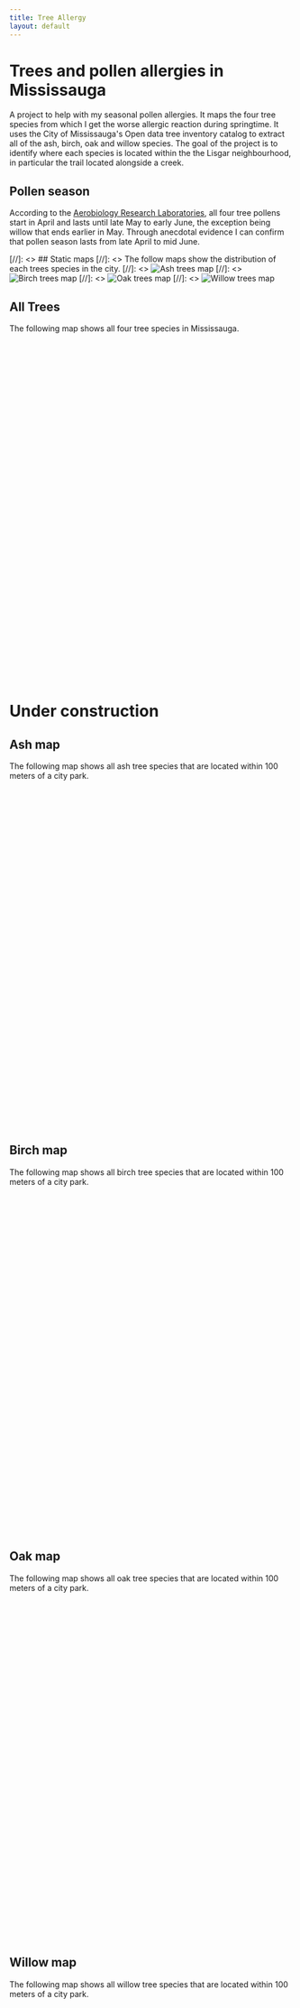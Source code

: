 ```yaml
---
title: Tree Allergy
layout: default
---
```

# Trees and pollen allergies in Mississauga
A project to help with my seasonal pollen allergies. It maps the four tree species from which I get the worse allergic reaction during springtime. It uses the City of Mississauga's Open data tree inventory catalog to extract all of the ash, birch, oak and willow species. The goal of the project is to identify where each species is located within the the Lisgar neighbourhood, in particular the trail located alongside a creek.

## Pollen season
According to the [Aerobiology Research Laboratories](http://www.pollenexperts.ca/toronto-ontario/), all four tree pollens start in April and lasts until late May to early June, the exception being willow that ends earlier in May. Through anecdotal evidence I can confirm that pollen season lasts from late April to mid June.

[//]: <> ## Static maps
[//]: <> The follow maps show the distribution of each trees species in the city.
[//]: <> ![Ash trees map](./Ash_trees.jpeg)
[//]: <> ![Birch trees map](./Birch_trees.jpeg)
[//]: <> ![Oak trees map](./Oak_trees.jpeg)
[//]: <> ![Willow trees map](./Willow_trees.jpeg)

## All Trees
The following map shows all four tree species in Mississauga.
<div id="mapid" style="width: 700px; height: 600px">
      <script>
            var mymap = L.map('mapid').setView([43.599, -79.648], 11);
            L.tileLayer('https://tile.openstreetmap.org/{z}/{x}/{y}.png', {
                  attribution: '2023 City Owned Tree Inventory - Mississauga Open Data<br>Map data &copy; <a href="https://www.openstreetmap.org/">OpenStreetMap</a>',
                  maxZoom: 18
            }).addTo(mymap);
            var geojsonMarkerAsh = {
                  radius: 3,
                  fillColor: "#259ff0",
                  color: "#000",
                  weight: 1,
                  opacity: 1,
                  fillOpacity: 0.8
            };
            var geojsonMarkerBirch = {
                  radius: 3,
                  fillColor: "#729b6f",
                  color: "#000",
                  weight: 1,
                  opacity: 1,
                  fillOpacity: 0.8
            };
            var geojsonMarkerOak = {
                  radius: 3,
                  fillColor: "#a47158",
                  color: "#000",
                  weight: 1,
                  opacity: 1,
                  fillOpacity: 0.8
            };
            var geojsonMarkerWillow = {
                  radius: 3,
                  fillColor: "#f45f42",
                  color: "#000",
                  weight: 1,
                  opacity: 1,
                  fillOpacity: 0.8
            };
            function getColor(d) {
                  return d === 'Ash'  ? "#259ff0" :
                  d === 'Birch'  ? "#729b6f" :
                  d === 'Oak' ? "#a47158" :
                 "#f45f42";
            }
            function forEachFeature(feature, layer) {
                var popupContent =  feature.properties.BOTDESC;
                layer.bindPopup(popupContent);
                //layer.bindTooltip(popupContent);
            }
            $.getJSON("geo_layers/Tree_3857_ash.geojson",function(data){
                  L.geoJson(data, {
                        pointToLayer: function (feature, latlng) {
                        return L.circleMarker(latlng, geojsonMarkerAsh);
                        },
                        onEachFeature: forEachFeature
                  }).addTo(mymap);
            });
            $.getJSON("geo_layers/Tree_3857_birch.geojson",function(data){
                  L.geoJson(data, {
                        pointToLayer: function (feature, latlng) {
                        return L.circleMarker(latlng, geojsonMarkerBirch);
                        },
                        onEachFeature: forEachFeature
                  }).addTo(mymap);
            });
            $.getJSON("geo_layers/Tree_3857_oak.geojson",function(data){
                  L.geoJson(data, {
                        pointToLayer: function (feature, latlng) {
                        return L.circleMarker(latlng, geojsonMarkerOak);
                        },
                        onEachFeature: forEachFeature
                  }).addTo(mymap);
            });
            $.getJSON("geo_layers/Tree_3857_willow.geojson",function(data){
                  L.geoJson(data, {
                        pointToLayer: function (feature, latlng) {
                        return L.circleMarker(latlng, geojsonMarkerWillow);
                        },
                        onEachFeature: forEachFeature
                  }).addTo(mymap);
            });
            var legend = L.control({position: 'bottomleft'});
            legend.onAdd = function (map) {
                  var div = L.DomUtil.create('div', 'info legend'),
                  labels = ['<strong>Trees</strong>'],
                  categories = ['Ash','Birch','Oak','Willow'];
                  for (var i = 0; i < categories.length; i++) {
                    div.innerHTML += labels.push(
                      '<i class="circle" style="background:' + getColor(categories[i]) + '"></i> ' +
                      (categories[i] ? categories[i] + '<br>' : '+')
                    );
                  }
                  div.innerHTML = labels.join('<br>');
                  return div;
             };
             legend.addTo(mymap);
     </script>
</div>


# Under construction


## Ash map
The following map shows all ash tree species that are located within 100 meters of a city park.
<div id="mapidash" style="width: 700px; height: 600px">
      <script>
            var mymapash = L.map('mapidash').setView([43.599, -79.648], 11);
            L.tileLayer('https://tile.openstreetmap.org/{z}/{x}/{y}.png', {
                  attribution: '2023 City Owned Tree Inventory - Mississauga Open Data<br>Map data &copy; <a href="https://www.openstreetmap.org/">OpenStreetMap</a>',
                  maxZoom: 18
            }).addTo(mymapash);
            var geojsonMarkerAsh = {
                  radius: 3,
                  fillColor: "#259ff0",
                  color: "#000",
                  weight: 1,
                  opacity: 1,
                  fillOpacity: 0.8
            };
            function getColor(d) {
                  return d === 'Ash'  ? "#259ff0" :
                  d === 'Birch'  ? "#729b6f" :
                  d === 'Oak' ? "#a47158" :
                 "#f45f42";
            }
            function forEachFeature(feature, layer) {
                var popupContent =  feature.properties.BOTDESC;
                layer.bindPopup(popupContent);
                //layer.bindTooltip(popupContent);
            }
            $.getJSON("geo_layers/Tree_3857_ash_park.geojson",function(data){
                  L.geoJson(data, {
                        pointToLayer: function (feature, latlng) {
                        return L.circleMarker(latlng, geojsonMarkerAsh);
                        },
                        onEachFeature: forEachFeature
                  }).addTo(mymapash);
            });
            var legend = L.control({position: 'bottomleft'});
            legend.onAdd = function (map) {
                  var div = L.DomUtil.create('div', 'info legend'),
                  labels = ['<strong>Trees</strong>'],
                  categories = ['Ash'];
                  for (var i = 0; i < categories.length; i++) {
                    div.innerHTML += labels.push(
                      '<i class="circle" style="background:' + getColor(categories[i]) + '"></i> ' +
                      (categories[i] ? categories[i] + '<br>' : '+')
                    );
                  }
                  div.innerHTML = labels.join('<br>');
                  return div;
             };
             legend.addTo(mymapash);
     </script>
</div>

## Birch map
The following map shows all birch tree species that are located within 100 meters of a city park.
<div id="mapidbirch" style="width: 700px; height: 600px">
      <script>
            var mymapbirch = L.map('mapidbirch').setView([43.599, -79.648], 11);
            L.tileLayer('https://tile.openstreetmap.org/{z}/{x}/{y}.png', {
                  attribution: '2023 City Owned Tree Inventory - Mississauga Open Data<br>Map data &copy; <a href="https://www.openstreetmap.org/">OpenStreetMap</a>',
                  maxZoom: 18
            }).addTo(mymapbirch);
            var geojsonMarkerBirch = {
                  radius: 3,
                  fillColor: "#729b6f",
                  color: "#000",
                  weight: 1,
                  opacity: 1,
                  fillOpacity: 0.8
            };
            function getColor(d) {
                  return d === 'Ash'  ? "#259ff0" :
                  d === 'Birch'  ? "#729b6f" :
                  d === 'Oak' ? "#a47158" :
                 "#f45f42";
            }
            function forEachFeature(feature, layer) {
                var popupContent =  feature.properties.BOTDESC;
                layer.bindPopup(popupContent);
                //layer.bindTooltip(popupContent);
            }
            $.getJSON("geo_layers/Tree_3857_birch_park.geojson",function(data){
                  L.geoJson(data, {
                        pointToLayer: function (feature, latlng) {
                        return L.circleMarker(latlng, geojsonMarkerBirch);
                        },
                        onEachFeature: forEachFeature
                  }).addTo(mymapbirch);
            });
            var legend = L.control({position: 'bottomleft'});
            legend.onAdd = function (map) {
                  var div = L.DomUtil.create('div', 'info legend'),
                  labels = ['<strong>Trees</strong>'],
                  categories = ['Birch'];
                  for (var i = 0; i < categories.length; i++) {
                    div.innerHTML += labels.push(
                      '<i class="circle" style="background:' + getColor(categories[i]) + '"></i> ' +
                      (categories[i] ? categories[i] + '<br>' : '+')
                    );
                  }
                  div.innerHTML = labels.join('<br>');
                  return div;
             };
             legend.addTo(mymapbirch);
     </script>
</div>

## Oak map
The following map shows all oak tree species that are located within 100 meters of a city park.
<div id="mapidoak" style="width: 700px; height: 600px">
      <script>
            var mymapoak = L.map('mapidoak').setView([43.599, -79.648], 11);
            L.tileLayer('https://tile.openstreetmap.org/{z}/{x}/{y}.png', {
                  attribution: '2023 City Owned Tree Inventory - Mississauga Open Data<br>Map data &copy; <a href="https://www.openstreetmap.org/">OpenStreetMap</a>',
                  maxZoom: 18
            }).addTo(mymapoak);
            var geojsonMarkerOak = {
                  radius: 3,
                  fillColor: "#a47158",
                  color: "#000",
                  weight: 1,
                  opacity: 1,
                  fillOpacity: 0.8
            };
            function getColor(d) {
                  return d === 'Ash'  ? "#259ff0" :
                  d === 'Birch'  ? "#729b6f" :
                  d === 'Oak' ? "#a47158" :
                 "#f45f42";
            }
            function forEachFeature(feature, layer) {
                var popupContent =  feature.properties.BOTDESC;
                layer.bindPopup(popupContent);
                //layer.bindTooltip(popupContent);
            }
            $.getJSON("geo_layers/Tree_3857_oak_park.geojson",function(data){
                  L.geoJson(data, {
                        pointToLayer: function (feature, latlng) {
                        return L.circleMarker(latlng, geojsonMarkerOak);
                        },
                        onEachFeature: forEachFeature
                  }).addTo(mymapoak);
            });
            var legend = L.control({position: 'bottomleft'});
            legend.onAdd = function (map) {
                  var div = L.DomUtil.create('div', 'info legend'),
                  labels = ['<strong>Trees</strong>'],
                  categories = ['Oak'];
                  for (var i = 0; i < categories.length; i++) {
                    div.innerHTML += labels.push(
                      '<i class="circle" style="background:' + getColor(categories[i]) + '"></i> ' +
                      (categories[i] ? categories[i] + '<br>' : '+')
                    );
                  }
                  div.innerHTML = labels.join('<br>');
                  return div;
             };
             legend.addTo(mymapoak);
     </script>
</div>

## Willow map
The following map shows all willow tree species that are located within 100 meters of a city park.
<div id="mapidwillow" style="width: 700px; height: 600px">
      <script>
            var mymapwillow = L.map('mapidwillow').setView([43.599, -79.648], 11);
            L.tileLayer('https://tile.openstreetmap.org/{z}/{x}/{y}.png', {
                  attribution: '2023 City Owned Tree Inventory - Mississauga Open Data<br>Map data &copy; <a href="https://www.openstreetmap.org/">OpenStreetMap</a>',
                  maxZoom: 18
            }).addTo(mymapwillow);
            var geojsonMarkerWillow = {
                  radius: 3,
                  fillColor: "#f45f42",
                  color: "#000",
                  weight: 1,
                  opacity: 1,
                  fillOpacity: 0.8
            };
            function getColor(d) {
                  return d === 'Ash'  ? "#259ff0" :
                  d === 'Birch'  ? "#729b6f" :
                  d === 'Oak' ? "#a47158" :
                 "#f45f42";
            }
            function forEachFeature(feature, layer) {
                var popupContent =  feature.properties.BOTDESC;
                layer.bindPopup(popupContent);
                //layer.bindTooltip(popupContent);
            }
            $.getJSON("geo_layers/Tree_3857_willow_park.geojson",function(data){
                  L.geoJson(data, {
                        pointToLayer: function (feature, latlng) {
                        return L.circleMarker(latlng, geojsonMarkerWillow);
                        },
                        onEachFeature: forEachFeature
                  }).addTo(mymapwillow);
            });
            var legend = L.control({position: 'bottomleft'});
            legend.onAdd = function (map) {
                  var div = L.DomUtil.create('div', 'info legend'),
                  labels = ['<strong>Trees</strong>'],
                  categories = ['Willow'];
                  for (var i = 0; i < categories.length; i++) {
                    div.innerHTML += labels.push(
                      '<i class="circle" style="background:' + getColor(categories[i]) + '"></i> ' +
                      (categories[i] ? categories[i] + '<br>' : '+')
                    );
                  }
                  div.innerHTML = labels.join('<br>');
                  return div;
             };
             legend.addTo(mymapwillow);
     </script>
</div>


